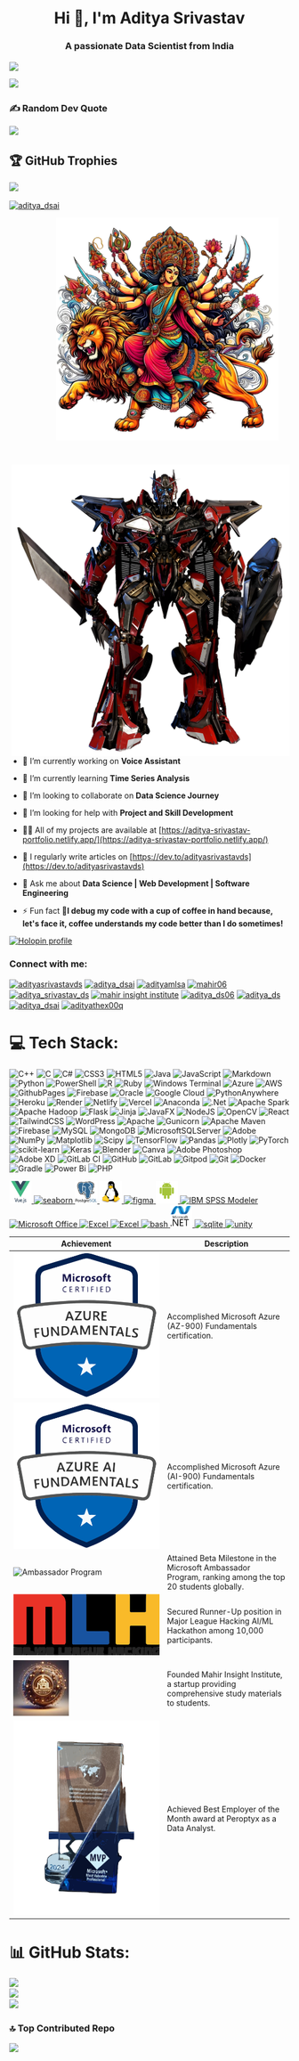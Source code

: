 <h1 align="center">Hi 👋, I'm Aditya Srivastav</h1>
<h3 align="center">A passionate Data Scientist from India</h3>

<img src = "https://github.com/AdityaSrivastavDS/AdityaSrivastavDS/blob/main/resources/adi1.gif" align = "center">

[![](https://visitcount.itsvg.in/api?id=AdityaSrivastavDS&icon=8&color=5)](https://visitcount.itsvg.in)

### ✍️ Random Dev Quote
![](https://quotes-github-readme.vercel.app/api?type=horizontal&theme=radical)

## 🏆 GitHub Trophies
![](https://github-profile-trophy.vercel.app/?username=AdityaSrivastavDS&theme=radical&no-frame=false&no-bg=true&margin-w=4)

<p align="left"> <a href="https://twitter.com/Aditya_DSAI" target="blank"><img src="https://img.shields.io/twitter/follow/Aditya_DSAI?logo=twitter&style=for-the-badge" alt="aditya_dsai" /></a> </p>


<div style="text-align: right;">
  <img src="https://github.com/AdityaSrivastavDS/AdityaSrivastavDS/blob/main/resources/durga_maa2.png" alt="New Image" width="400" style="margin-right: 20px; margin-bottom: 20px;">
</div>

<img src="https://github.com/AdityaSrivastavDS/AdityaSrivastavDS/blob/main/resources/sentinal.png" alt="Waving Robot GIF" align="right" width="500" style="float: right; margin-left: 20px; margin-top: 20px;">


- 🔭 I’m currently working on **Voice Assistant**

- 🌱 I’m currently learning **Time Series Analysis**

- 👯 I’m looking to collaborate on **Data Science Journey**

- 🤝 I’m looking for help with **Project and Skill Development**

- 👨‍💻 All of my projects are available at [https://aditya-srivastav-portfolio.netlify.app/](https://aditya-srivastav-portfolio.netlify.app/)

- 📝 I regularly write articles on [https://dev.to/adityasrivastavds](https://dev.to/adityasrivastavds)

- 💬 Ask me about **Data Science | Web Development | Software Engineering**



- ⚡ Fun fact **🌟I debug my code with a cup of coffee in hand because, let's face it, coffee understands my code better than I do sometimes!**

[![Holopin profile](https://holopin.me/adityathestar)](https://holopin.io/@adityathestar)

<h3 align="left">Connect with me:</h3>
<p align="left">
<a href="https://dev.to/adityasrivastavds" target="blank"><img align="center" src="https://raw.githubusercontent.com/rahuldkjain/github-profile-readme-generator/master/src/images/icons/Social/devto.svg" alt="adityasrivastavds" height="30" width="40" /></a>
<a href="https://twitter.com/Aditya_DSAI" target="blank"><img align="center" src="https://raw.githubusercontent.com/rahuldkjain/github-profile-readme-generator/master/src/images/icons/Social/twitter.svg" alt="aditya_dsai" height="30" width="40" /></a>
<a href="https://linkedin.com/in/adityamlsa" target="blank"><img align="center" src="https://raw.githubusercontent.com/rahuldkjain/github-profile-readme-generator/master/src/images/icons/Social/linked-in-alt.svg" alt="adityamlsa" height="30" width="40" /></a>
<a href="https://kaggle.com/mahir06" target="blank"><img align="center" src="https://raw.githubusercontent.com/rahuldkjain/github-profile-readme-generator/master/src/images/icons/Social/kaggle.svg" alt="mahir06" height="30" width="40" /></a>
<a href="https://instagram.com/aditya_srivastav_ds" target="blank"><img align="center" src="https://raw.githubusercontent.com/rahuldkjain/github-profile-readme-generator/master/src/images/icons/Social/instagram.svg" alt="aditya_srivastav_ds" height="30" width="40" /></a>
<a href="https://www.youtube.com/c/mahir insight institute" target="blank"><img align="center" src="https://raw.githubusercontent.com/rahuldkjain/github-profile-readme-generator/master/src/images/icons/Social/youtube.svg" alt="mahir insight institute" height="30" width="40" /></a>
<a href="https://www.codechef.com/users/aditya_ds06" target="blank"><img align="center" src="https://cdn.jsdelivr.net/npm/simple-icons@3.1.0/icons/codechef.svg" alt="aditya_ds06" height="30" width="40" /></a>
<a href="https://www.hackerrank.com/aditya_ds" target="blank"><img align="center" src="https://raw.githubusercontent.com/rahuldkjain/github-profile-readme-generator/master/src/images/icons/Social/hackerrank.svg" alt="aditya_ds" height="30" width="40" /></a>
<a href="https://www.leetcode.com/aditya_dsai" target="blank"><img align="center" src="https://raw.githubusercontent.com/rahuldkjain/github-profile-readme-generator/master/src/images/icons/Social/leet-code.svg" alt="aditya_dsai" height="30" width="40" /></a>
<a href="https://auth.geeksforgeeks.org/user/adityathex00q" target="blank"><img align="center" src="https://raw.githubusercontent.com/rahuldkjain/github-profile-readme-generator/master/src/images/icons/Social/geeks-for-geeks.svg" alt="adityathex00q" height="30" width="40" /></a>
</p>

# 💻 Tech Stack:
![C++](https://img.shields.io/badge/c++-%2300599C.svg?style=plastic&logo=c%2B%2B&logoColor=white) ![C](https://img.shields.io/badge/c-%2300599C.svg?style=plastic&logo=c&logoColor=white) ![C#](https://img.shields.io/badge/c%23-%23239120.svg?style=plastic&logo=csharp&logoColor=white) ![CSS3](https://img.shields.io/badge/css3-%231572B6.svg?style=plastic&logo=css3&logoColor=white) ![HTML5](https://img.shields.io/badge/html5-%23E34F26.svg?style=plastic&logo=html5&logoColor=white) ![Java](https://img.shields.io/badge/java-%23ED8B00.svg?style=plastic&logo=openjdk&logoColor=white) ![JavaScript](https://img.shields.io/badge/javascript-%23323330.svg?style=plastic&logo=javascript&logoColor=%23F7DF1E) ![Markdown](https://img.shields.io/badge/markdown-%23000000.svg?style=plastic&logo=markdown&logoColor=white) ![Python](https://img.shields.io/badge/python-3670A0?style=plastic&logo=python&logoColor=ffdd54) ![PowerShell](https://img.shields.io/badge/PowerShell-%235391FE.svg?style=plastic&logo=powershell&logoColor=white) ![R](https://img.shields.io/badge/r-%23276DC3.svg?style=plastic&logo=r&logoColor=white) ![Ruby](https://img.shields.io/badge/ruby-%23CC342D.svg?style=plastic&logo=ruby&logoColor=white) ![Windows Terminal](https://img.shields.io/badge/Windows%20Terminal-%234D4D4D.svg?style=plastic&logo=windows-terminal&logoColor=white) ![Azure](https://img.shields.io/badge/azure-%230072C6.svg?style=plastic&logo=microsoftazure&logoColor=white) ![AWS](https://img.shields.io/badge/AWS-%23FF9900.svg?style=plastic&logo=amazon-aws&logoColor=white) ![GithubPages](https://img.shields.io/badge/github%20pages-121013?style=plastic&logo=github&logoColor=white) ![Firebase](https://img.shields.io/badge/firebase-%23039BE5.svg?style=plastic&logo=firebase) ![Oracle](https://img.shields.io/badge/Oracle-F80000?style=plastic&logo=oracle&logoColor=white) ![Google Cloud](https://img.shields.io/badge/GoogleCloud-%234285F4.svg?style=plastic&logo=google-cloud&logoColor=white) ![PythonAnywhere](https://img.shields.io/badge/pythonanywhere-%232F9FD7.svg?style=plastic&logo=pythonanywhere&logoColor=151515) ![Heroku](https://img.shields.io/badge/heroku-%23430098.svg?style=plastic&logo=heroku&logoColor=white) ![Render](https://img.shields.io/badge/Render-%46E3B7.svg?style=plastic&logo=render&logoColor=white) ![Netlify](https://img.shields.io/badge/netlify-%23000000.svg?style=plastic&logo=netlify&logoColor=#00C7B7) ![Vercel](https://img.shields.io/badge/vercel-%23000000.svg?style=plastic&logo=vercel&logoColor=white) ![Anaconda](https://img.shields.io/badge/Anaconda-%2344A833.svg?style=plastic&logo=anaconda&logoColor=white) ![.Net](https://img.shields.io/badge/.NET-5C2D91?style=plastic&logo=.net&logoColor=white) ![Apache Spark](https://img.shields.io/badge/Apache%20Spark-FDEE21?style=plastic&logo=apachespark&logoColor=black) ![Apache Hadoop](https://img.shields.io/badge/Apache%20Hadoop-66CCFF?style=plastic&logo=apachehadoop&logoColor=black) ![Flask](https://img.shields.io/badge/flask-%23000.svg?style=plastic&logo=flask&logoColor=white) ![Jinja](https://img.shields.io/badge/jinja-white.svg?style=plastic&logo=jinja&logoColor=black) ![JavaFX](https://img.shields.io/badge/javafx-%23FF0000.svg?style=plastic&logo=javafx&logoColor=white) ![NodeJS](https://img.shields.io/badge/node.js-6DA55F?style=plastic&logo=node.js&logoColor=white) ![OpenCV](https://img.shields.io/badge/opencv-%23white.svg?style=plastic&logo=opencv&logoColor=white) ![React](https://img.shields.io/badge/react-%2320232a.svg?style=plastic&logo=react&logoColor=%2361DAFB) ![TailwindCSS](https://img.shields.io/badge/tailwindcss-%2338B2AC.svg?style=plastic&logo=tailwind-css&logoColor=white) ![WordPress](https://img.shields.io/badge/WordPress-%23117AC9.svg?style=plastic&logo=WordPress&logoColor=white) ![Apache](https://img.shields.io/badge/apache-%23D42029.svg?style=plastic&logo=apache&logoColor=white) ![Gunicorn](https://img.shields.io/badge/gunicorn-%298729.svg?style=plastic&logo=gunicorn&logoColor=white) ![Apache Maven](https://img.shields.io/badge/Apache%20Maven-C71A36?style=plastic&logo=Apache%20Maven&logoColor=white) ![Firebase](https://img.shields.io/badge/firebase-a08021?style=plastic&logo=firebase&logoColor=ffcd34) ![MySQL](https://img.shields.io/badge/mysql-4479A1.svg?style=plastic&logo=mysql&logoColor=white) ![MongoDB](https://img.shields.io/badge/MongoDB-%234ea94b.svg?style=plastic&logo=mongodb&logoColor=white) ![MicrosoftSQLServer](https://img.shields.io/badge/Microsoft%20SQL%20Server-CC2927?style=plastic&logo=microsoft%20sql%20server&logoColor=white) ![Adobe](https://img.shields.io/badge/adobe-%23FF0000.svg?style=plastic&logo=adobe&logoColor=white) ![NumPy](https://img.shields.io/badge/numpy-%23013243.svg?style=plastic&logo=numpy&logoColor=white) ![Matplotlib](https://img.shields.io/badge/Matplotlib-%23ffffff.svg?style=plastic&logo=Matplotlib&logoColor=black) ![Scipy](https://img.shields.io/badge/SciPy-%230C55A5.svg?style=plastic&logo=scipy&logoColor=%white) ![TensorFlow](https://img.shields.io/badge/TensorFlow-%23FF6F00.svg?style=plastic&logo=TensorFlow&logoColor=white) ![Pandas](https://img.shields.io/badge/pandas-%23150458.svg?style=plastic&logo=pandas&logoColor=white) ![Plotly](https://img.shields.io/badge/Plotly-%233F4F75.svg?style=plastic&logo=plotly&logoColor=white) ![PyTorch](https://img.shields.io/badge/PyTorch-%23EE4C2C.svg?style=plastic&logo=PyTorch&logoColor=white) ![scikit-learn](https://img.shields.io/badge/scikit--learn-%23F7931E.svg?style=plastic&logo=scikit-learn&logoColor=white) ![Keras](https://img.shields.io/badge/Keras-%23D00000.svg?style=plastic&logo=Keras&logoColor=white) ![Blender](https://img.shields.io/badge/blender-%23F5792A.svg?style=plastic&logo=blender&logoColor=white) ![Canva](https://img.shields.io/badge/Canva-%2300C4CC.svg?style=plastic&logo=Canva&logoColor=white) ![Adobe Photoshop](https://img.shields.io/badge/adobe%20photoshop-%2331A8FF.svg?style=plastic&logo=adobe%20photoshop&logoColor=white) ![Adobe XD](https://img.shields.io/badge/Adobe%20XD-470137?style=plastic&logo=Adobe%20XD&logoColor=#FF61F6) ![GitLab CI](https://img.shields.io/badge/gitlab%20CI-%23181717.svg?style=plastic&logo=gitlab&logoColor=white) ![GitHub](https://img.shields.io/badge/github-%23121011.svg?style=plastic&logo=github&logoColor=white) ![GitLab](https://img.shields.io/badge/gitlab-%23181717.svg?style=plastic&logo=gitlab&logoColor=white) ![Gitpod](https://img.shields.io/badge/gitpod-f06611.svg?style=plastic&logo=gitpod&logoColor=white) ![Git](https://img.shields.io/badge/git-%23F05033.svg?style=plastic&logo=git&logoColor=white) ![Docker](https://img.shields.io/badge/docker-%230db7ed.svg?style=plastic&logo=docker&logoColor=white) ![Gradle](https://img.shields.io/badge/Gradle-02303A.svg?style=plastic&logo=Gradle&logoColor=white) ![Power Bi](https://img.shields.io/badge/power_bi-F2C811?style=plastic&logo=powerbi&logoColor=black) ![PHP](https://img.shields.io/badge/php-%23777BB4.svg?style=plastic&logo=php&logoColor=white)


<p align="left">
<a href="https://vuejs.org/" target="_blank" rel="noreferrer"> 
  <img src="https://raw.githubusercontent.com/devicons/devicon/master/icons/vuejs/vuejs-original-wordmark.svg" alt="vuejs" width="40" height="40"/> 
</a>
<a href="https://seaborn.pydata.org/" target="_blank" rel="noreferrer"> 
  <img src="https://seaborn.pydata.org/_images/logo-mark-lightbg.svg" alt="seaborn" width="40" height="40"/> 
</a>
<a href="https://www.postgresql.org" target="_blank" rel="noreferrer"> 
  <img src="https://raw.githubusercontent.com/devicons/devicon/master/icons/postgresql/postgresql-original-wordmark.svg" alt="postgresql" width="40" height="40"/> 
</a>
<a href="https://www.linux.org/" target="_blank" rel="noreferrer"> 
  <img src="https://raw.githubusercontent.com/devicons/devicon/master/icons/linux/linux-original.svg" alt="linux" width="40" height="40"/> 
</a>
<a href="https://www.figma.com/" target="_blank" rel="noreferrer"> 
  <img src="https://www.vectorlogo.zone/logos/figma/figma-icon.svg" alt="figma" width="40" height="40"/> 
</a>
<a href="https://developer.android.com" target="_blank" rel="noreferrer"> 
  <img src="https://raw.githubusercontent.com/devicons/devicon/master/icons/android/android-original-wordmark.svg" alt="android" width="40" height="40"/> 
</a>
<a href="https://www.ibm.com/analytics/spss-statistics-software" target="_blank" rel="noreferrer">
  <img src="https://cdn.jsdelivr.net/gh/devicons/devicon@latest/icons/spss/spss-original.svg" alt="IBM SPSS Modeler" width="40" height="40"/> 
</a>
<a href="https://www.office.com" target="_blank" rel="noreferrer">
  <img src="https://img.icons8.com/?size=100&id=37619&format=png&color=000000" alt="Microsoft Office" width="40" height="40"/> 
</a>
<a href="https://www.microsoft.com/en-us/microsoft-365/excel" target="_blank" rel="noreferrer">
  <img src="https://img.icons8.com/?size=100&id=117561&format=png&color=000000" alt="Excel" width="40" height="40"/> 
</a>
<a href="https://www.tableau.com/" target="_blank" rel="noreferrer">
  <img src="https://img.icons8.com/?size=100&id=9Kvi1p1F0tUo&format=png&color=000000" alt="Excel" width="40" height="40"/> 
</a>
<a href="https://www.gnu.org/software/bash/" target="_blank" rel="noreferrer"> <img src="https://www.vectorlogo.zone/logos/gnu_bash/gnu_bash-icon.svg" alt="bash" width="40" height="40"/> </a>
<a href="https://dotnet.microsoft.com/" target="_blank" rel="noreferrer"> <img src="https://raw.githubusercontent.com/devicons/devicon/master/icons/dot-net/dot-net-original-wordmark.svg" alt="dotnet" width="40" height="40"/> </a>
<a href="https://www.sqlite.org/" target="_blank" rel="noreferrer"> <img src="https://www.vectorlogo.zone/logos/sqlite/sqlite-icon.svg" alt="sqlite" width="40" height="40"/> </a>
<a href="https://unity.com/" target="_blank" rel="noreferrer"> <img src="https://www.vectorlogo.zone/logos/unity3d/unity3d-icon.svg" alt="unity" width="40" height="40"/> </a>
</p>

| Achievement | Description |
|-------------|------------ |
| ![Azure AZ-900 Logo](https://github.com/AdityaSrivastavDS/AdityaSrivastavDS/blob/main/resources/az.svg) | Accomplished Microsoft Azure (AZ-900) Fundamentals certification. |
| ![Azure AI-900 Logo](https://github.com/AdityaSrivastavDS/AdityaSrivastavDS/blob/main/resources/AI-900%2BBadge.svg) | Accomplished Microsoft Azure (AI-900) Fundamentals certification. |  |
| ![Ambassador Program](https://img.icons8.com/?size=100&id=22989&format=png&color=000000) | Attained Beta Milestone in the Microsoft Ambassador Program, ranking among the top 20 students globally. |  |
| ![Hackathon](https://github.com/AdityaSrivastavDS/AdityaSrivastavDS/blob/main/resources/mlh.svg) | Secured Runner-Up position in Major League Hacking AI/ML Hackathon among 10,000 participants. |  |
| ![Mahir Insight Institute](https://github.com/AdityaSrivastavDS/AdityaSrivastavDS/blob/main/resources/mii.jpg) | Founded Mahir Insight Institute, a startup providing comprehensive study materials to students. |  |
| ![Employer of the Month](https://github.com/AdityaSrivastavDS/AdityaSrivastavDS/blob/main/resources/MVP.svg) | Achieved Best Employer of the Month award at Peroptyx as a Data Analyst. |  |

# 📊 GitHub Stats:
![](https://github-readme-stats.vercel.app/api?username=AdityaSrivastavDS&theme=ambient_gradient&hide_border=false&include_all_commits=true&count_private=true)<br/>
![](https://github-readme-streak-stats.herokuapp.com/?user=AdityaSrivastavDS&theme=ambient_gradient&hide_border=false)<br/>
![](https://github-readme-stats.vercel.app/api/top-langs/?username=AdityaSrivastavDS&theme=ambient_gradient&hide_border=false&include_all_commits=true&count_private=true&layout=compact)

### 🔝 Top Contributed Repo
![](https://github-contributor-stats.vercel.app/api?username=AdityaSrivastavDS&limit=5&theme=dark&combine_all_yearly_contributions=true)



